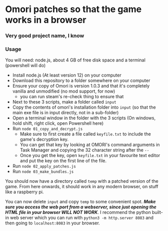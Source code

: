 # Omori patches so that the game works in a browser
### Very good project name, I know

### Usage

You will need: node.js, about 4 GB of free disk space and a terminal (powershell will do)

- Install node.js (At least version 12) on your computer
- Download this repository to a folder somewhere on your computer
- Ensure your copy of Omori is version 1.0.3 and that it's completely vanilla and unmodified (no mod support, for now)
  - you can run steam's re-check thing to ensure that
- Next to these 3 scripts, make a folder called `input`
- Copy the contents of omori's installation folder into `input` (so that the main exe file is in input directly, not in a sub-folder)
- Open a terminal window in the folder with the 3 scripts (On windows, hold shift, right click, open Powershell here)
- Run `node 01_copy_and_decrypt.js`
  - Make sure to first create a file called `keyfile.txt` to include the game's decryption key.
  - You can get that key by looking at OMORI's command arguments in Task Manager and copying the 32 character string after the `--`
  - Once you get the key, open `keyfile.txt` in your favourite text editor and put the key on the first line of the file.
- Run `node 02_apply_patches.js`
- Run `node 03_make_bundles.js`

You should now have a directory called `temp` with a patched version of the game. From here onwards, it should work in any modern browser, on stuff like a raspberry pi.

You can now delete `input` and copy `temp` to some convenient spot. ***Make sure you access the web port from a webserver, since just opening the HTML file in your browser WILL NOT WORK***. I recommend the python built-in web server which you can run with `python3 -m http.server 8083` and then going to `localhost:8083` in your browser.